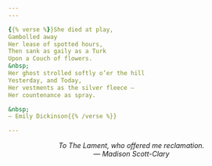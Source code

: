 ```yaml
---
---

{{% verse %}}She died at play,
Gambolled away
Her lease of spotted hours,
Then sank as gaily as a Turk
Upon a Couch of flowers.
&nbsp; 
Her ghost strolled softly o’er the hill
Yesterday, and Today,
Her vestments as the silver fleece —
Her countenance as spray.

&nbsp; 
— Emily Dickinson{{% /verse %}}

---
```


<div style="text-align: center">

*To The Lament, who offered me reclamation.*  
*— Madison Scott-Clary*
</div>
